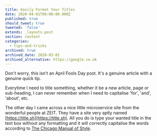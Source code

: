 ```yaml
---
title: Easily Format Your Titles
date: 2020-04-01T00:00:00.000Z
published: true
should_tweet: true
tweeted: 'false'
extends: _layouts.post
section: content
categories:
  - tips-and-tricks
archived: true
archived_date: 2020-03-01
archived_alternative: https://google.co.uk
---
```

Don't worry, this isn't an April Fools Day post. It's a genuine article with a genuine quick tip.

Everytime I need to title something, whether it be a new article, page or sub-heading, I can never remember when I need to capitalise 'for', 'and', 'about', etc.

The other day I came across a nice little microservice site from the wonderful people at ZEIT. They have a site very aptly named [https://title.sh](https://title.sh). All you do is type your wanted title in the text box without any formatting and it will correctly capitalise the words according to [The Chicago Manual of Style](http://www.chicagomanualofstyle.org/).
